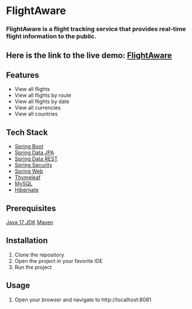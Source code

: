 # FlightAware 

### FlightAware is a flight tracking service that provides real-time flight information to the public.

## Here is the link to the live demo: [FlightAware](https://flightaware-at4m.onrender.com/)

## Features

* View all flights
* View all flights by route
* View all flights by date
* View all currencies
* View all countries

## Tech Stack

* [Spring Boot](https://spring.io/projects/spring-boot)
* [Spring Data JPA](https://spring.io/projects/spring-data-jpa)
* [Spring Data REST](https://spring.io/projects/spring-data-rest)
* [Spring Security](https://spring.io/projects/spring-security)
* [Spring Web](https://spring.io/projects/spring-framework)
* [Thymeleaf](https://www.thymeleaf.org/)
* [MySQL](https://www.mysql.com/)
* [Hibernate](https://hibernate.org/)

## Prerequisites
[Java 17 JDK](https://www.oracle.com/java/technologies/javase-jdk17-downloads.html)
[Maven](https://maven.apache.org/download.cgi)

## Installation

1. Clone the repository
2. Open the project in your favorite IDE
3. Run the project

## Usage

1. Open your browser and navigate to http://localhost:8081





